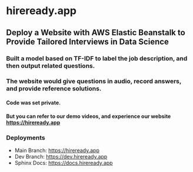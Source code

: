 # hireready.app

## Deploy a Website with AWS Elastic Beanstalk to Provide Tailored Interviews in Data Science 
### Built a model based on TF-IDF to label the job description, and then output related questions. 
### The website would give questions in audio, record answers, and provide reference solutions.  

#### Code was set private. 
#### But you can refer to our demo videos, and experience our website https://hireready.app 

### Deployments
- Main Branch: https://hireready.app
- Dev Branch: https://dev.hireready.app
- Sphinx Docs: https://docs.hireready.app